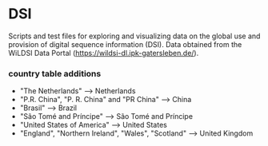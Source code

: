 # DSI
Scripts and test files for exploring and visualizing data on the global use and provision of digital sequence information (DSI). Data obtained from the WiLDSI Data Portal (https://wildsi-dl.ipk-gatersleben.de/).



### country table additions
* "The Netherlands" --> Netherlands
* "P.R. China", "P. R. China" and "PR China" --> China
* "Brasil" --> Brazil
* "São Tomé and Príncipe" --> São Tomé and Príncipe
* "United States of America" --> United States
* "England", "Northern Ireland", "Wales", "Scotland" --> United Kingdom


